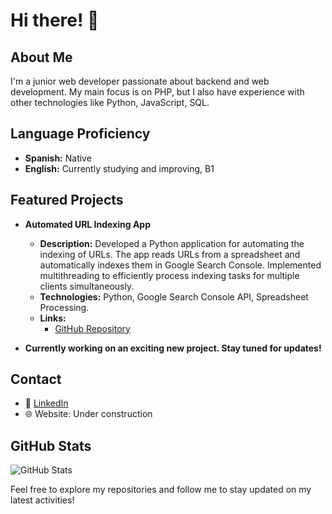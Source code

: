# Hi there! 👋

## About Me
I'm a junior web developer passionate about backend and web development. My main focus is on PHP, but I also have experience with other technologies like Python, JavaScript, SQL.

## Language Proficiency
- **Spanish:** Native
- **English:** Currently studying and improving, B1

## Featured Projects
- **Automated URL Indexing App**
  - **Description:** Developed a Python application for automating the indexing of URLs. The app reads URLs from a spreadsheet and automatically indexes them in Google Search Console. Implemented multithreading to efficiently process indexing tasks for multiple clients simultaneously.
  - **Technologies:** Python, Google Search Console API, Spreadsheet Processing.
  - **Links:**
    - [GitHub Repository](https://github.com/Alejandrodadev/AutomatedIndexingGSC)

- **Currently working on an exciting new project. Stay tuned for updates!**

## Contact
- 💼 [LinkedIn](https://www.linkedin.com/in/acostaalejandro223/)
- 🌐 Website: Under construction

## GitHub Stats
![GitHub Stats](https://github-readme-stats.vercel.app/api?username=Alejandrodadev&show_icons=true&count_private=true&hide=contribs,prs)

Feel free to explore my repositories and follow me to stay updated on my latest activities!
